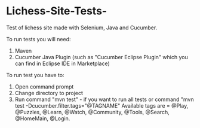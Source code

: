 # Lichess-Site-Tests-
Test of lichess site made with Selenium, Java and Cucumber.

To run tests you will need:
1. Maven
2. Cucumber Java Plugin (such as "Cucumber Eclipse Plugin" which you can find in Eclipse IDE in Marketplace)

To run test you have to:
1. Open command prompt
2. Change directory to project
3. Run command "mvn test" - if you want to run all tests 
   or 
   command "mvn test -Dcucumber.filter.tags="@TAGNAME"        Available tags are = @Play, @Puzzles, @Learn, @Watch, @Community, @Tools, @Search, @HomeMain, @Login.
 
